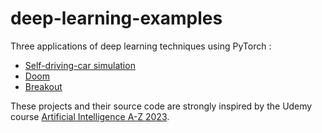 # deep-learning-examples

Three applications of deep learning techniques using PyTorch :
- [Self-driving-car simulation](./car/README.md)
- [Doom](./doom/README.md)
- [Breakout](./breakout/README.md)

These projects and their source code are strongly inspired by the Udemy course [Artificial Intelligence A-Z 2023](https://www.udemy.com/course/artificial-intelligence-az).